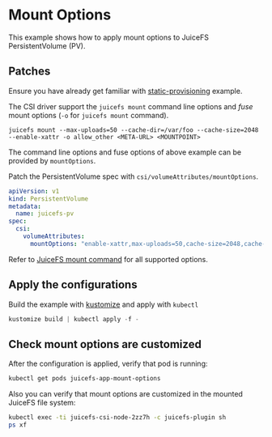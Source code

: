 # Mount Options

This example shows how to apply mount options to JuiceFS PersistentVolume (PV).

## Patches

Ensure you have already get familiar with [static-provisioning](../static-provisioning/README.md) example.

The CSI driver support the `juicefs mount` command line options and _fuse_ mount options (`-o` for `juicefs mount` command).

```
juicefs mount --max-uploads=50 --cache-dir=/var/foo --cache-size=2048 --enable-xattr -o allow_other <META-URL> <MOUNTPOINT>
```

The command line options and fuse options of above example can be provided by `mountOptions`.

Patch the PersistentVolume spec with `csi/volumeAttributes/mountOptions`.

```yaml
apiVersion: v1
kind: PersistentVolume
metadata:
  name: juicefs-pv
spec:
  csi:
    volumeAttributes:
      mountOptions: "enable-xattr,max-uploads=50,cache-size=2048,cache-dir=/var/foo,allow_other"
```

Refer to [JuiceFS mount command](https://github.com/juicedata/juicefs/#mount-a-volume) for all supported options.

## Apply the configurations

Build the example with [kustomize](https://github.com/kubernetes-sigs/kustomize) and apply with `kubectl`

```s
kustomize build | kubectl apply -f -
```

## Check mount options are customized

After the configuration is applied, verify that pod is running:

```sh
kubectl get pods juicefs-app-mount-options
```

Also you can verify that mount options are customized in the mounted JuiceFS file system:

```sh
kubectl exec -ti juicefs-csi-node-2zz7h -c juicefs-plugin sh
ps xf
```
